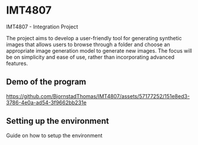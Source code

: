# IMT4807
IMT4807 - Integration Project

The project aims to develop a user-friendly tool for generating synthetic 
images that allows users to browse through a folder and choose an appropriate image 
generation model to generate new images. The focus will be on simplicity and ease of use, 
rather than incorporating advanced features.

## Demo of the program
https://github.com/BjornstadThomas/IMT4807/assets/57177252/151e8ed3-3786-4e0a-ad54-3f9662bb231e

## Setting up the environment
Guide on how to setup the environment
